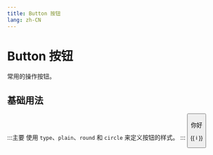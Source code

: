```yaml
---
title: Button 按钮
lang: zh-CN
---
```


# Button 按钮

常用的操作按钮。

## 基础用法

<script setup>
import Button from '../examples/button/basic.vue'
</script>

:::主要
使用 `type`、`plain`、`round` 和 `circle` 来定义按钮的样式。
:::
<Button/>

<el-button>你好</el-button>

<span v-for="i in 3">{{ i }}</span>
